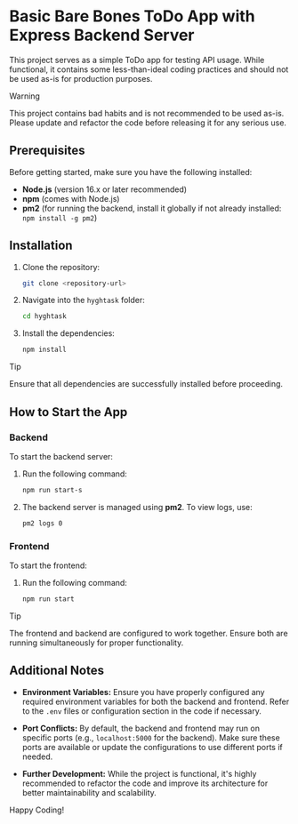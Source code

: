 # Basic Bare Bones ToDo App with Express Backend Server

This project serves as a simple ToDo app for testing API usage. While functional, it contains some less-than-ideal coding practices and should not be used as-is for production purposes.

> [!WARNING]
> This project contains bad habits and is not recommended to be used as-is. Please update and refactor the code before releasing it for any serious use.

## Prerequisites

Before getting started, make sure you have the following installed:

- **Node.js** (version 16.x or later recommended)
- **npm** (comes with Node.js)
- **pm2** (for running the backend, install it globally if not already installed: `npm install -g pm2`)

## Installation

1. Clone the repository:
   ```bash
   git clone <repository-url>
   ```

2. Navigate into the `hyghtask` folder:
   ```bash
   cd hyghtask
   ```

3. Install the dependencies:
   ```bash
   npm install
   ```

> [!TIP] 
> Ensure that all dependencies are successfully installed before proceeding.

## How to Start the App

### Backend

To start the backend server:

1. Run the following command:
   ```bash
   npm run start-s
   ```

2. The backend server is managed using **pm2**. To view logs, use:
   ```bash
   pm2 logs 0
   ```

### Frontend

To start the frontend:

1. Run the following command:
   ```bash
   npm run start
   ```

> [!TIP] 
> The frontend and backend are configured to work together. Ensure both are running simultaneously for proper functionality.

## Additional Notes

- **Environment Variables:**
  Ensure you have properly configured any required environment variables for both the backend and frontend. Refer to the `.env` files or configuration section in the code if necessary.

- **Port Conflicts:**
  By default, the backend and frontend may run on specific ports (e.g., `localhost:5000` for the backend). Make sure these ports are available or update the configurations to use different ports if needed.

- **Further Development:**
  While the project is functional, it's highly recommended to refactor the code and improve its architecture for better maintainability and scalability.

Happy Coding!

